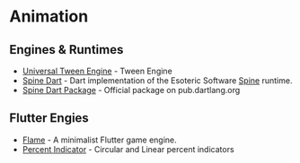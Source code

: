 # Animation

## Engines & Runtimes
  - [Universal Tween Engine](https://github.com/xaguzman/tween-engine-dart) - Tween Engine
  - [Spine Dart](https://github.com/FedeOmoto/spine) - Dart implementation of the Esoteric Software [Spine](http://esotericsoftware.com/) runtime.
  - [Spine Dart Package](https://pub.dartlang.org/documentation/spine/latest/) - Official package on pub.dartlang.org 

## Flutter Engies
  - [Flame](https://pub.dartlang.org/packages/flame) - A minimalist Flutter game engine.
  - [Percent Indicator](https://pub.dartlang.org/packages/percent_indicator) - Circular and Linear percent indicators
